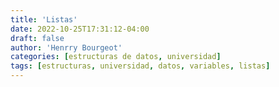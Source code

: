 ```yaml
---
title: 'Listas'
date: 2022-10-25T17:31:12-04:00
draft: false
author: 'Henrry Bourgeot'
categories: [estructuras de datos, universidad]
tags: [estructuras, universidad, datos, variables, listas]
---
```


